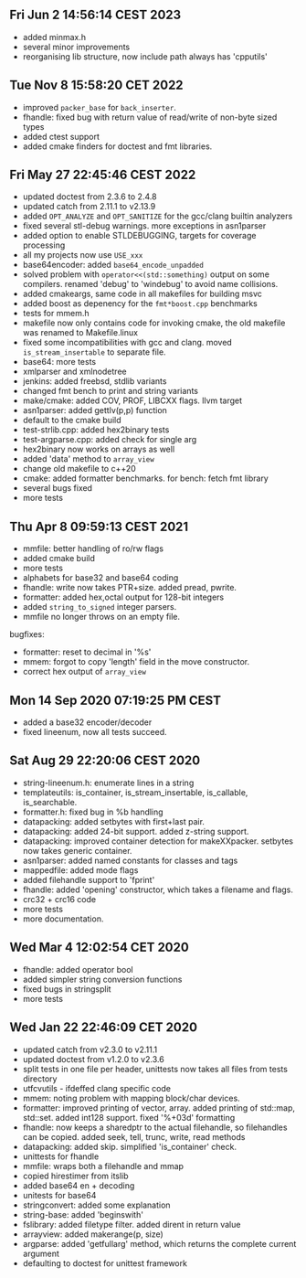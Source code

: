 ## Fri Jun  2 14:56:14 CEST 2023
 * added minmax.h
 * several minor improvements
 * reorganising lib structure, now include path always has 'cpputils'

## Tue Nov  8 15:58:20 CET 2022
 * improved `packer_base` for `back_inserter`.
 * fhandle: fixed bug with return value of read/write of non-byte sized types
 * added ctest support
 * added cmake finders for doctest and fmt libraries.

## Fri May 27 22:45:46 CEST 2022
 * updated doctest from 2.3.6 to 2.4.8
 * updated catch from 2.11.1 to v2.13.9
 * added `OPT_ANALYZE` and `OPT_SANITIZE` for the gcc/clang builtin analyzers
 * fixed several stl-debug warnings. more exceptions in asn1parser
 * added option to enable STLDEBUGGING, targets for coverage processing
 * all my projects now use `USE_xxx`
 * base64encoder: added `base64_encode_unpadded`
 * solved problem with `operator<<(std::something)` output on some compilers.  renamed 'debug' to 'windebug' to avoid name collisions.
 * added cmakeargs, same code in all makefiles for building msvc
 * added boost as depenency for the `fmt*boost.cpp` benchmarks
 * tests for mmem.h
 * makefile now only contains code for invoking cmake, the old makefile was renamed to Makefile.linux
 * fixed some incompatibilities with gcc and clang. moved `is_stream_insertable` to separate file.
 * base64: more tests
 * xmlparser and xmlnodetree
 * jenkins: added freebsd, stdlib variants
 * changed fmt bench to print and string variants
 * make/cmake: added COV, PROF, LIBCXX flags. llvm target
 * asn1parser: added gettlv(p,p) function
 * default to the cmake build
 * test-strlib.cpp: added hex2binary tests
 * test-argparse.cpp: added check for single arg
 * hex2binary now works on arrays as well
 * added 'data' method to `array_view`
 * change old makefile to c++20
 * cmake: added formatter benchmarks. for bench: fetch fmt library
 * several bugs fixed
 * more tests

## Thu Apr  8 09:59:13 CEST 2021
 * mmfile: better handling of ro/rw flags
 * added cmake build
 * more tests
 * alphabets for base32 and base64 coding
 * fhandle: write now takes PTR+size. added pread, pwrite.
 * formatter: added hex,octal output for 128-bit integers
 * added `string_to_signed` integer parsers.
 * mmfile no longer throws on an empty file.

bugfixes:
 * formatter: reset to decimal in '%s'
 * mmem: forgot to copy 'length' field in the move constructor.
 * correct hex output of `array_view`

## Mon 14 Sep 2020 07:19:25 PM CEST
 * added a base32 encoder/decoder
 * fixed lineenum, now all tests succeed.

## Sat Aug 29 22:20:06 CEST 2020
 * string-lineenum.h: enumerate lines in a string
 * templateutils: is\_container, is\_stream\_insertable, is\_callable, is\_searchable.
 * formatter.h: fixed bug in %b handling
 * datapacking: added setbytes with first+last pair.
 * datapacking: added 24-bit support. added z-string support.
 * datapacking: improved container detection for makeXXpacker. setbytes now takes generic container.
 * asn1parser: added named constants for classes and tags
 * mappedfile: added mode flags
 * added filehandle support to 'fprint'
 * fhandle: added 'opening' constructor, which takes a filename and flags.
 * crc32 + crc16 code
 * more tests
 * more documentation.


## Wed Mar  4 12:02:54 CET 2020
 * fhandle: added operator bool
 * added simpler string conversion functions
 * fixed bugs in stringsplit
 * more tests

## Wed Jan 22 22:46:09 CET 2020

 * updated catch from v2.3.0 to v2.11.1
 * updated doctest from v1.2.0 to v2.3.6
 * split tests in one file per header, unittests now takes all files from tests directory
 * utfcvutils - ifdeffed clang specific code
 * mmem: noting problem with mapping block/char devices.
 * formatter: improved printing of vector, array. added printing of std::map, std::set. added int128 support. fixed '%+03d' formatting
 * fhandle: now keeps a sharedptr to the actual filehandle, so filehandles can be copied. added seek, tell, trunc, write, read methods
 * datapacking: added skip. simplified 'is_container' check.
 * unittests for fhandle
 * mmfile: wraps both a filehandle and mmap
 * copied hirestimer from itslib
 * added base64 en + decoding
 * unitests for base64
 * stringconvert: added some explanation
 * string-base: added 'beginswith'
 * fslibrary: added filetype filter. added dirent in return value
 * arrayview: added makerange(p, size)
 * argparse: added 'getfullarg' method, which returns the complete current argument
 * defaulting to doctest for unittest framework
